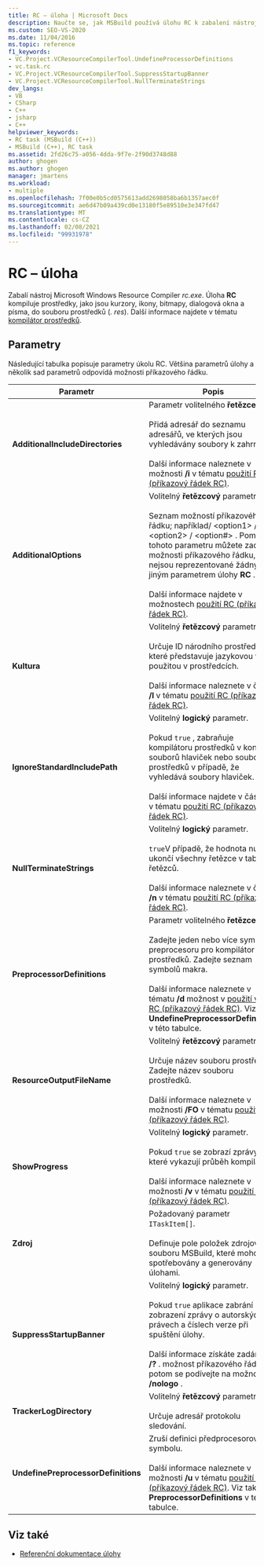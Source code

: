 ```yaml
---
title: RC – úloha | Microsoft Docs
description: Naučte se, jak MSBuild používá úlohu RC k zabalení nástroje Microsoft Windows Resource Compiler, rc.exe, který kompiluje prostředky do souboru. res.
ms.custom: SEO-VS-2020
ms.date: 11/04/2016
ms.topic: reference
f1_keywords:
- VC.Project.VCResourceCompilerTool.UndefineProcessorDefinitions
- vc.task.rc
- VC.Project.VCResourceCompilerTool.SuppressStartupBanner
- VC.Project.VCResourceCompilerTool.NullTerminateStrings
dev_langs:
- VB
- CSharp
- C++
- jsharp
- C++
helpviewer_keywords:
- RC task (MSBuild (C++))
- MSBuild (C++), RC task
ms.assetid: 2fd26c75-a056-4dda-9f7e-2f90d3748d88
author: ghogen
ms.author: ghogen
manager: jmartens
ms.workload:
- multiple
ms.openlocfilehash: 7f00e0b5cd0575613add2698058ba6b1357aec0f
ms.sourcegitcommit: ae6d47b09a439cd0e13180f5e89510e3e347fd47
ms.translationtype: MT
ms.contentlocale: cs-CZ
ms.lasthandoff: 02/08/2021
ms.locfileid: "99931978"
---
```

# <a name="rc-task"></a>RC – úloha

Zabalí nástroj Microsoft Windows Resource Compiler *rc.exe*. Úloha **RC** kompiluje prostředky, jako jsou kurzory, ikony, bitmapy, dialogová okna a písma, do souboru prostředků (*. res*). Další informace najdete v tématu [kompilátor prostředků](/windows/desktop/menurc/resource-compiler).

## <a name="parameters"></a>Parametry

 Následující tabulka popisuje parametry úkolu RC. Většina parametrů úlohy a několik sad parametrů odpovídá možnosti příkazového řádku.

|Parametr|Popis|
|---------------|-----------------|
|**AdditionalIncludeDirectories**|Parametr volitelného **řetězce []** .<br /><br /> Přidá adresář do seznamu adresářů, ve kterých jsou vyhledávány soubory k zahrnutí.<br /><br /> Další informace naleznete v možnosti **/i** v tématu [použití RC (příkazový řádek RC)](/windows/win32/menurc/using-rc-the-rc-command-line-).|
|**AdditionalOptions**|Volitelný **řetězcový** parametr.<br /><br /> Seznam možností příkazového řádku; například/ \<option1>  / \<option2>  / \<option#> . Pomocí tohoto parametru můžete zadat možnosti příkazového řádku, které nejsou reprezentované žádným jiným parametrem úlohy **RC** .<br /><br /> Další informace najdete v možnostech [použití RC (příkazový řádek RC)](/windows/win32/menurc/using-rc-the-rc-command-line-).|
|**Kultura**|Volitelný **řetězcový** parametr.<br /><br /> Určuje ID národního prostředí, které představuje jazykovou verzi použitou v prostředcích.<br /><br /> Další informace naleznete v části **/l** v tématu [použití RC (příkazový řádek RC)](/windows/win32/menurc/using-rc-the-rc-command-line-).|
|**IgnoreStandardIncludePath**|Volitelný **logický** parametr.<br /><br /> Pokud `true` , zabraňuje kompilátoru prostředků v kontrole souborů hlaviček nebo souborů prostředků v případě, že vyhledává soubory hlaviček.<br /><br /> Další informace najdete v části **/x** v tématu [použití RC (příkazový řádek RC)](/windows/win32/menurc/using-rc-the-rc-command-line-).|
|**NullTerminateStrings**|Volitelný **logický** parametr.<br /><br /> `true`V případě, že hodnota null – ukončí všechny řetězce v tabulce řetězců.<br /><br /> Další informace naleznete v části **/n** v tématu [použití RC (příkazový řádek RC)](/windows/win32/menurc/using-rc-the-rc-command-line-).|
|**PreprocessorDefinitions**|Parametr volitelného **řetězce []** .<br /><br /> Zadejte jeden nebo více symbolů preprocesoru pro kompilátor prostředků. Zadejte seznam symbolů makra.<br /><br /> Další informace naleznete v tématu **/d** možnost v [použití verze RC (příkazový řádek RC)](/windows/win32/menurc/using-rc-the-rc-command-line-). Viz také **UndefinePreprocessorDefinitions** v této tabulce.|
|**ResourceOutputFileName**|Volitelný **řetězcový** parametr.<br /><br /> Určuje název souboru prostředků. Zadejte název souboru prostředků.<br /><br /> Další informace naleznete v možnosti **/FO** v tématu [použití RC (příkazový řádek RC)](/windows/win32/menurc/using-rc-the-rc-command-line-).|
|**ShowProgress**|Volitelný **logický** parametr.<br /><br /> Pokud `true` se zobrazí zprávy, které vykazují průběh kompilátoru.<br /><br /> Další informace naleznete v možnosti **/v** v tématu [použití RC (příkazový řádek RC)](/windows/win32/menurc/using-rc-the-rc-command-line-).|
|**Zdroj**|Požadovaný parametr `ITaskItem[]`.<br /><br /> Definuje pole položek zdrojového souboru MSBuild, které mohou být spotřebovány a generovány úlohami.|
|**SuppressStartupBanner**|Volitelný **logický** parametr.<br /><br /> Pokud `true` aplikace zabrání zobrazení zprávy o autorských právech a číslech verze při spuštění úlohy.<br /><br /> Další informace získáte zadáním **/?** . možnost příkazového řádku a potom se podívejte na možnost **/nologo** .|
|**TrackerLogDirectory**|Volitelný **řetězcový** parametr.<br /><br /> Určuje adresář protokolu sledování.|
|**UndefinePreprocessorDefinitions**|Zruší definici předprocesorového symbolu.<br /><br /> Další informace naleznete v možnosti **/u** v tématu [použití RC (příkazový řádek RC)](/windows/win32/menurc/using-rc-the-rc-command-line-). Viz také **PreprocessorDefinitions** v této tabulce.|

## <a name="see-also"></a>Viz také

- [Referenční dokumentace úlohy](../msbuild/msbuild-task-reference.md)